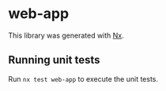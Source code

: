 # web-app

This library was generated with [Nx](https://nx.dev).

## Running unit tests

Run `nx test web-app` to execute the unit tests.
